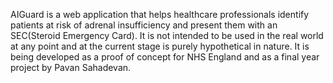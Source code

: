 AIGuard is a web application that helps healthcare professionals identify patients at risk of adrenal insufficiency and present them with an SEC(Steroid Emergency Card). 
It is not intended to be used in the real world at any point and at the current stage is purely hypothetical in nature. 
It is being developed as a proof of concept for NHS England and as a final year project by Pavan Sahadevan.